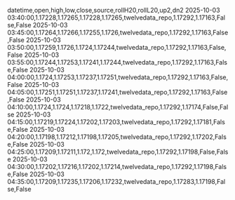 datetime,open,high,low,close,source,rollH20,rollL20,up2,dn2
2025-10-03 03:40:00,1.17228,1.17265,1.17228,1.17265,twelvedata_repo,1.17292,1.17163,False,False
2025-10-03 03:45:00,1.17264,1.17266,1.17255,1.1726,twelvedata_repo,1.17292,1.17163,False,False
2025-10-03 03:50:00,1.17259,1.1726,1.1724,1.17244,twelvedata_repo,1.17292,1.17163,False,False
2025-10-03 03:55:00,1.17244,1.17253,1.17241,1.17244,twelvedata_repo,1.17292,1.17163,False,False
2025-10-03 04:00:00,1.1724,1.17253,1.17237,1.17251,twelvedata_repo,1.17292,1.17163,False,False
2025-10-03 04:05:00,1.17251,1.17251,1.17237,1.17241,twelvedata_repo,1.17292,1.17163,False,False
2025-10-03 04:10:00,1.1724,1.1724,1.17218,1.1722,twelvedata_repo,1.17292,1.17174,False,False
2025-10-03 04:15:00,1.17219,1.17224,1.17202,1.17203,twelvedata_repo,1.17292,1.17181,False,False
2025-10-03 04:20:00,1.17198,1.17212,1.17198,1.17205,twelvedata_repo,1.17292,1.17202,False,False
2025-10-03 04:25:00,1.17209,1.17211,1.172,1.172,twelvedata_repo,1.17292,1.17198,False,False
2025-10-03 04:30:00,1.17202,1.17216,1.17202,1.17214,twelvedata_repo,1.17292,1.17198,False,False
2025-10-03 04:35:00,1.17209,1.17235,1.17206,1.17232,twelvedata_repo,1.17283,1.17198,False,False
